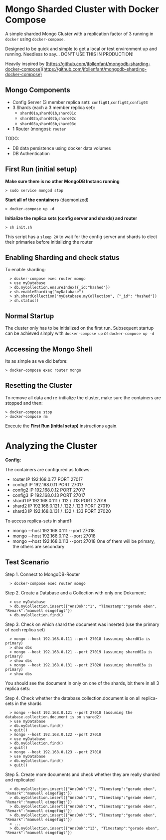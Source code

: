 # Mongo Sharded Cluster with Docker Compose

A simple sharded Mongo Cluster with a replication factor of 3 running in `docker` using `docker-compose`.

Designed to be quick and simple to get a local or test environment up and running. 
Needless to say... DON'T USE THIS IN PRODUCTION!

Heavily inspired by [https://github.com/jfollenfant/mongodb-sharding-docker-compose](https://github.com/jfollenfant/mongodb-sharding-docker-compose)


## Mongo Components

* Config Server (3 member replica set): `config01`,`config02`,`config03`
* 3 Shards (each a 3 member replica set):
	* `shard01a`,`shard01b`,`shard01c`
	* `shard02a`,`shard02b`,`shard02c`
	* `shard03a`,`shard03b`,`shard03c`
* 1 Router (mongos): `router`

TODO: 
* DB data persistence using docker data volumes
* DB Authentication



## First Run (initial setup)

**Make sure there is no other MongoDB Instanc running**

	> sudo service mongod stop

**Start all of the containers** (daemonized)

	> docker-compose up -d

**Initialize the replica sets (config server and shards) and router**

	> sh init.sh

This script has a `sleep 20` to wait for the config server and shards to elect their primaries before initializing the router



## Enabling Sharding and check status

To enable sharding:

      > docker-compose exec router mongo
      > use myDatabase
      > db.myCollection.ensureIndex({_id:"hashed"})
      > sh.enableSharding("myDatabase")
      > sh.shardCollection("myDatabase.myCollection", {"_id": "hashed"})
      > sh.status()



## Normal Startup

The cluster only has to be initialized on the first run. Subsequent startup can be achieved 
simply with `docker-compose up` or `docker-compose up -d`



## Accessing the Mongo Shell

Its as simple as we did before:

	> docker-compose exec router mongo



## Resetting the Cluster

To remove all data and re-initialize the cluster, make sure the containers are stopped and then:

	> docker-compose stop
	> docker-compose rm

Execute the **First Run (initial setup)**  instructions again.


# Analyzing the Cluster

**Config:**

The containers are configured as follows:
* router    IP 192.168.0.77   PORT 27017
* config1   IP 192.168.0.11   PORT 27017 
* config2   IP 192.168.0.12   PORT 27017 
* config3   IP 192.168.0.13   PORT 27017 
* shard1    IP 192.168.0.111 / .112 / .113   PORT 27018
* shard2    IP 192.168.0.121 / .122 / .123   PORT 27019
* shard3    IP 192.168.0.131 / .132 / .133   PORT 27020

To access replica-sets in shard1:
* mongo --host 192.168.0.111 --port 27018
* mongo --host 192.168.0.112 --port 27018
* mongo --host 192.168.0.113 --port 27018
One of them will be primary, the others are secondary


## Test Scenario

Step 1. Connect to MongoDB-Router

      > docker-compose exec router mongo

Step 2. Create a Database and a Collection with only one Dokument:

      > use myDatabase
      > db.myCollection.insert({"AnzDok":"1", "Timestamp":"gerade eben", "Remark":"manuell eingefügt"})
      > db.myCollection.find()

Step 3. Check on which shard the document was inserted (use the primary of each replica set)

      > mongo --host 192.168.0.111 --port 27018 (assuming shard01a is primary)
      > show dbs
      > mongo --host 192.168.0.121 --port 27019 (assuming shared02a is primary)
      > show dbs
      > mongo --host 192.168.0.131 --port 27020 (assuming shared03a is primary)
      > show dbs
      
You should see the document in only on one of the shards, bit there in all 3 replica sets:

Step 4. Check whether the database.collection.document is on all replica-sets in the shards

      > mongo --host 192.168.0.121 --port 27018 (assuming the database.collection.document is on shared2)
      > use myDatabase
      > db.myCollection.find()
      > quit()
      > mongo --host 192.168.0.122 --port 27018 
      > use myDatabase
      > db.myCollection.find()
      > quit()
      > mongo --host 192.168.0.123 --port 27018 
      > use myDatabase
      > db.myCollection.find()
      > quit()
      
Step 5. Create more documents and check whether they are really sharded and replicated

      > db.myCollection.insert({"AnzDok":"2", "Timestamp":"gerade eben", "Remark":"manuell eingefügt"})
      > db.myCollection.insert({"AnzDok":"3", "Timestamp":"gerade eben", "Remark":"manuell eingefügt"})
      > db.myCollection.insert({"AnzDok":"4", "Timestamp":"gerade eben", "Remark":"manuell eingefügt"})
      > db.myCollection.insert({"AnzDok":"5", "Timestamp":"gerade eben", "Remark":"manuell eingefügt"})
      > ...
      > db.myCollection.insert({"AnzDok":"13", "Timestamp":"gerade eben", "Remark":"manuell eingefügt"})

